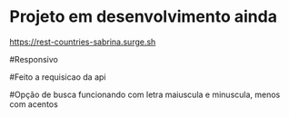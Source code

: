 # Projeto em desenvolvimento ainda 

https://rest-countries-sabrina.surge.sh

#Responsivo

#Feito a requisicao da api

#Opção de busca funcionando com letra maiuscula e minuscula, menos com acentos
